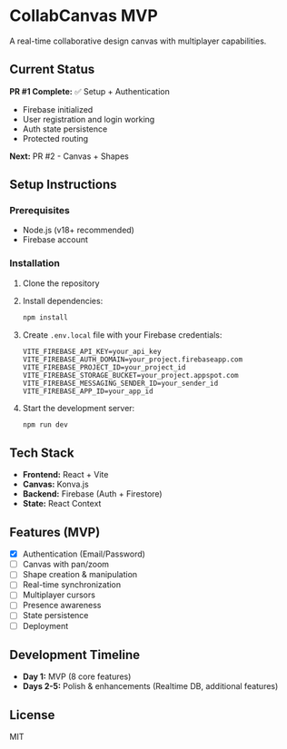 # CollabCanvas MVP

A real-time collaborative design canvas with multiplayer capabilities.

## Current Status

**PR #1 Complete:** ✅ Setup + Authentication
- Firebase initialized
- User registration and login working
- Auth state persistence
- Protected routing

**Next:** PR #2 - Canvas + Shapes

## Setup Instructions

### Prerequisites
- Node.js (v18+ recommended)
- Firebase account

### Installation

1. Clone the repository
2. Install dependencies:
   ```bash
   npm install
   ```

3. Create `.env.local` file with your Firebase credentials:
   ```
   VITE_FIREBASE_API_KEY=your_api_key
   VITE_FIREBASE_AUTH_DOMAIN=your_project.firebaseapp.com
   VITE_FIREBASE_PROJECT_ID=your_project_id
   VITE_FIREBASE_STORAGE_BUCKET=your_project.appspot.com
   VITE_FIREBASE_MESSAGING_SENDER_ID=your_sender_id
   VITE_FIREBASE_APP_ID=your_app_id
   ```

4. Start the development server:
   ```bash
   npm run dev
   ```

## Tech Stack

- **Frontend:** React + Vite
- **Canvas:** Konva.js
- **Backend:** Firebase (Auth + Firestore)
- **State:** React Context

## Features (MVP)

- [x] Authentication (Email/Password)
- [ ] Canvas with pan/zoom
- [ ] Shape creation & manipulation
- [ ] Real-time synchronization
- [ ] Multiplayer cursors
- [ ] Presence awareness
- [ ] State persistence
- [ ] Deployment

## Development Timeline

- **Day 1:** MVP (8 core features)
- **Days 2-5:** Polish & enhancements (Realtime DB, additional features)

## License

MIT
